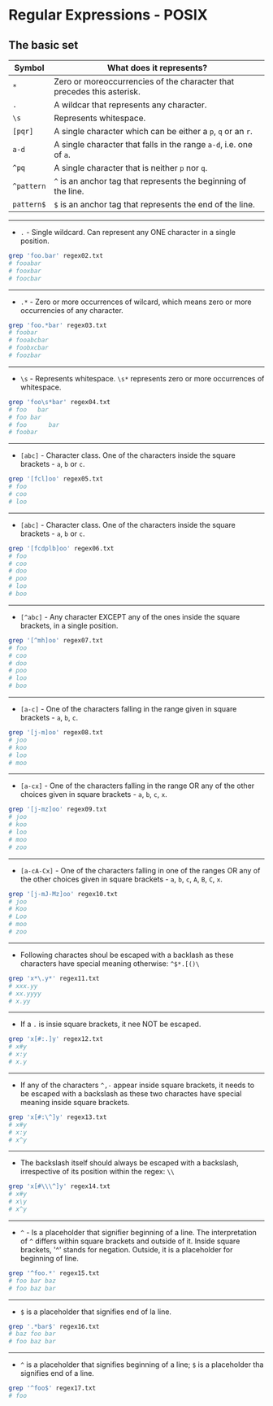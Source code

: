 # Regular Expressions - POSIX

## The basic set

|Symbol    |What does it represents?|
|----------|------------------------|
|`*`       |Zero or moreoccurrencies of the character that precedes this asterisk.|
|`.`       |A wildcar that represents any character.|
|`\s`      |Represents whitespace.|
|`[pqr]`   |A single character which can be either a `p`, `q` or an `r`.|
|`a-d`     |A single character that falls in the range `a-d`, i.e. one of `a`.|
|`^pq`     |A single character that is neither `p` nor `q`.|
|`^pattern`|`^` is an anchor tag that represents the beginning of the line.|
|`pattern$`|`$` is an anchor tag that represents the end of the line.|

---

- `.` - Single wildcard. Can represent any ONE character in a single position.
```bash
grep 'foo.bar' regex02.txt
# fooabar
# fooxbar
# foocbar
```

---

- `.*` - Zero or more occurrences of wilcard, which means zero or more occurrencies of any character.
```bash
grep 'foo.*bar' regex03.txt
# foobar
# fooabcbar
# foobxcbar
# foozbar
```

---

- `\s` - Represents whitespace. `\s*` represents zero or more occurrences of whitespace.
```bash
grep 'foo\s*bar' regex04.txt
# foo   bar
# foo bar
# foo      bar
# foobar
```

---

- `[abc]` - Character class. One of the characters inside the square brackets - `a`, `b` or `c`.
```bash
grep '[fcl]oo' regex05.txt
# foo
# coo
# loo
```

---

- `[abc]` - Character class. One of the characters inside the square brackets - `a`, `b` or `c`.
```bash
grep '[fcdplb]oo' regex06.txt
# foo
# coo
# doo
# poo
# loo
# boo
```

---

- `[^abc]` - Any character EXCEPT any of the ones inside the square brackets, in a single position.
```bash
grep '[^mh]oo' regex07.txt
# foo
# coo
# doo
# poo
# loo
# boo
```

---

- `[a-c]` - One of the characters falling in the range given in square brackets - `a`, `b`, `c`.
```bash
grep '[j-m]oo' regex08.txt
# joo
# koo
# loo
# moo
```

---

- `[a-cx]` - One of the characters falling in the range OR any of the other choices given in square brackets - `a`, `b`, `c`, `x`.
```bash
grep '[j-mz]oo' regex09.txt
# joo
# koo
# loo
# moo
# zoo
```

---

- `[a-cA-Cx]` - One of the characters falling in one of the ranges OR any of the other choices given in square brackets - `a`, `b`, `c`, `A`, `B`, `C`, `x`.
```bash
grep '[j-mJ-Mz]oo' regex10.txt
# joo
# Koo
# Loo
# moo
# zoo
```

---

- Following charactes shoul be escaped with a backlash as these characters have special meaning otherwise: `^$*.[()\`
```bash
grep 'x*\.y*' regex11.txt
# xxx.yy
# xx.yyyy
# x.yy
```

---

- If a `.` is insie square brackets, it nee NOT be escaped.
```bash
grep 'x[#:.]y' regex12.txt
# x#y
# x:y
# x.y
```

---

- If any of the characters `^,-` appear inside square brackets, it needs to be escaped with a backslash as these two charactes have special meaning inside square brackets.
```bash
grep 'x[#:\^]y' regex13.txt
# x#y
# x:y
# x^y
```

---

- The backslash itself should always be escaped with a backslash, irrespective of its position within the regex: `\\`
```bash
grep 'x[#\\\^]y' regex14.txt
# x#y
# x\y
# x^y
```

---

- `^` - Is a placeholder that signifier beginning of a line. The interpretation of `^` differs within square brackets and outside of it. Inside square brackets, '^' stands for negation. Outside, it is a placeholder for beginning of line.
```bash
grep '^foo.*' regex15.txt
# foo bar baz
# foo baz bar
```

---

- `$` is a placeholder that signifies end of la line.
```bash
grep '.*bar$' regex16.txt
# baz foo bar
# foo baz bar
```

---

- `^` is a placeholder that signifies beginning of a line; `$` is a placeholder tha signifies end of a line.
```bash
grep '^foo$' regex17.txt
# foo
```
